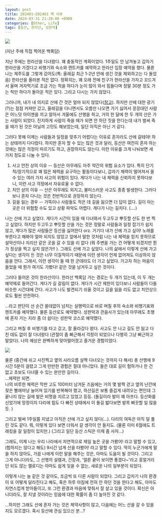 ```yaml
---
layout: post
title: 202401~202403 책 리뷰
date: 2024-03-31 21:20:00 +0900
categories: [Other, Life]
tags: [등산, 한라산, 성판악]
---
```


![](https://pbs.twimg.com/media/GOJiWoQbUAAeS7Y?format=jpg&name=large)

(지난 주에 직접 찍어온 백록담)

지난 주에는 한라산을 다녀왔다. 꽤 충동적인 계획이었다. 1주일도 안 남겨놓고 갑자기 한라산을 가겠다고 비행기와 숙소와 렌트카를 예약하고 한라산 입장 예약을 했다. 물론 나는 제주도를 그렇게 갔어도(특: 올레길 최근 1-2년 안에 생긴 것을 제외하고는 다 돌았음) 한라산을 올라본 적은 없다. 정확히는, 꽤 오래 전에 친구가 한라산을 가자고 꼬드겨서 울며 겨자먹기로 조금 가는 척을 하다가 눈이 많이 와서 힘들다며 정말 30분 정도 가는 척만 하다가 돌아온 적은 있다. 그리고 다시는 가지 않았다.

그러니까, 내가 내 의지로 산에 간 것은 얼마 되지 않았다([참고](https://cojette.github.io/posts/recollection2023half/)). 하지만 산에 대한 광기(?)는 점점 커져만 갔고, 올레길을 다니면서도 오름만 나오면 가기 싫어서 끙끙대던 사람은 어느덧 아이젠을 끼고 알아서 겨울에도 산행을 하고, 거의 한 달에 한 두 개의 산은 가는 사람이 되었다. 진지하게 사람이 죽을 때가 되면 안 하던 짓을 한다는데 내가 벌써 죽을 때가 된 것은 아닐까 고민도 해보았는데, 일단 아직은 아닌 거 같다.

그러다 못해 이제는 사람들과 일정을 맞추기 어렵다는 이유로 혼자라도 산에 갈테야! 하는 상태까지 다다랐다. 하지만 혼자 할 수 있는 많은 것과 달리, 등산은 여전히 혼자 하는 것에는 많은 걱정이 따르기도 하고, 권장하지도 않는다. 이런 이유를 크게 나눠보면 세 가지 정도로 나눌 수 있다.

1.  사고 안전 상의 이유 -- 등산은 아무래도 아주 약간의 위험 요소가 있다. 특히 단기적/장기적으로 꽤 많은 체력을 요구하는 활동이다보니, 갑자기 체력이 떨어져서 올 수 있는 여러 가지 사고의 위험이 있다. 게다가 나는 내 체력을 신뢰하지 못하다보니, 이런 사고 걱정에서 자유로울 수 없다.
2.  치안 상의 이유 -- 산은 아무래도 외지고, 불미스러운 사고도 종종 발생한다. 그러다보니 혼자 다니는 것은 전반적으로 권장하지 않는다.
3.  길을 잃는 경우 -- 가뜩이나 사람들도 적은 데 길을 잃으면 더 답이 없다. 길이 아는 곳은 더 위험할 수도 있고 상황 파악도 어렵다. 게다가 나는 길치다. (....)

나는 산에 가고 싶었다. 게다가 시간이 있을 때 다녀와서 두고두고 뿌듯할 산도 한 번 찍고 싶었다. 하지만 두고두고 뿌듯할 산을 가는 것은 정말로 사람들과 일정 잡기가 쉽지 않고, 게다가 많은 사람들은 등산을 싫어한다 orz. 거기다 내가 산에 가고 싶어! 노래를 부른다고 해봐야 얼마 되지도 않았고 앞에서 말한 것처럼 나는 내 체력을 믿지 못하므로 설악산이나 지리산 같은 곳을 갈 수 있을 리 없다 (뭐 주변을 가는 건 어떻게 되겠지만 뭔가 정상을 찍고 싶지 않은가!! ). 그래도 산에 가고 싶었다. 나의 삶에서 이렇게 산에 가고 싶다는 생각이 든 것은 너무 이질적이기 때문에 이런 생각이 언제 없어져도 이상하지 않음을 안다. 그래서, 이런 생각이 들 때 한 군데라도 더 가고 싶었다. 가고자 하는 마음이 들었을 때 뭔가 여기도 가봤다! 같은 것을 남겨두고 싶은 것이다.

그러다 들어온 것이 한라산이다. 한라산 백록담 가는 경로는 두 개가 있는데, 이 두 개는 예약제로 들어간다. 게다가 길 갈림이 없다. 게다가 시간 제한이 있다보니 사람들이 다들 비슷한 시간대에 간다. 사고가 나도 발견되기 쉬울 것이고 길을 잃을 리도 없고 치안상으로도 훨씬 안전하다.

...라고 판단이 선 순간 쓸데없이 넘치는 실행력으로 바로 며칠 후의 숙소와 비행기표와 렌트카를 예약했다. 물론 등산로도 예약했다. 성판악과 관음사가 있는데 아무래도 초행에 혼자 가는 지라 좀 더 쉽다는 성판악 코스로 예약했다.

그리고 며칠 후 비행기를 타고 갔고, 잘 올라갔다 왔다. 사고도 안 나고 길도 안 잃고 다친 데도 없이 잘 다녀왔다 (관절이 좀 뻐근해서 걱정이 되었으나 다행히 그냥 뻐근하고 말았다). 나의 예상은 완벽하게 맞아떨어졌고 즐거운 경험이었다.

![](https://cojette.wordpress.com/wp-content/uploads/2024/05/image.png?w=768)

물론 (중간에 쉬고 사진찍고 옆의 사라오름 살짝 다녀오는 것까지 다 해서) 총 산행에 9시간 5분이 걸렸고 그게 만만한 경험은 절대 아니었다. 들은 대로 길이 험하거나 한 건 없고 초보도 다녀올 수 있는 완만한 길이다.\
...체력만 되면.\
나의 비루한 체력은 막판 고도 100미터 남겨둔 즈음에는 거의 몇 발짝 걷고 옆의 난간에 젖은 빨래마냥 늘어져 있기를 반복해야 했고, 하산길은 보통 즐겁게 내려오는 편인데 그 끝나지 않는 길에 발은 비명을 지르고 있었고 등등. (돌길이라 발이 꽤 아프다. 등산화를 신었기에 망정이지 다리에 힘도 다 빠진 상태에서 이 돌길 밟다보면 발목 삐끗할 일 많을 듯. )

그리고 벌써 1주일쯤 지냈고 아직은 산에 가고 싶지 않다(...). 다리의 여독은 아직 덜 풀린 것도 같다. 뭐, 이렇게 있다 보면 더워서 갈 생각이 안 들지도. (물론 이미 6월에도 트래킹을 갈 일정이 있지만.) (그리고 일단 등산 스틱은 이제 좀 사자...)

그래도, 이제 나는 우리 나라에서 자연적으로 제일 높은 곳을 가봤어! 라고 말할 수 있고, (험하지는 않다고 해도) 9시간 넘게 산을 타봤어! 라고 말할 수 있다. 딱히 누군가에게 말을 하지 않아도, 가끔 나에게 이런 말을 해주는 것은, 아마도 도움이 될 것이다. 그리고 그게 아니더라도, 그 산행의 설렘과, 긴장과, '얼른 끝이 보이면 좋겠다~'라고 흥얼거리던 되도 않는 멜로디는 아마도 쉽게 잊을 수 없는, 새로운 나의 일부분이 되었다.

이렇게 나는 늘 같은 것 같아도, 조금씩 또 다른 사람이 되었다. 그리고 갑자기 나의 환경이 또 어떻게 달라진다고 해도, 혹은 하루 아침에 전혀 안 하던 것을 한다고 해도, 아마도 자연스럽게 받아들이고, 또 그런 환경과 마음에 맞춰서 잘 살고 있을 것이다. 확신은 아니더라도, 잘 지낼 것이라는 믿음에 대한 확률이 좀 더 높아진 것 같다.

...하지만 그래도 산에 혼자 가는 것은 제약사항이 많고, 다음에는 어느 산을 갈 수 있을 지도 모르겠다. 혹시 등산에 관심 있으신 분...?
